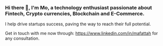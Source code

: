 
### Hi there 👋, I'm Mo, a technology enthusiast passionate about Fintech, Crypto currencies, Blockchain and E-Commerce.

I help drive startups success, paving the way to reach their full potential.

Get in touch with me now through: https://www.linkedin.com/in/mafattah for any consultation.

<!--
**mohamedahmedabdelfattah/mohamedahmedabdelfattah** is a ✨ _special_ ✨ repository because its `README.md` (this file) appears on your GitHub profile.

Here are some ideas to get you started:

- 🔭 I’m currently working on ...
- 🌱 I’m currently learning ...
- 👯 I’m looking to collaborate on ...
- 🤔 I’m looking for help with ...
- 💬 Ask me about ...
- 📫 How to reach me: ...
- 😄 Pronouns: ...
- ⚡ Fun fact: ...
-->
